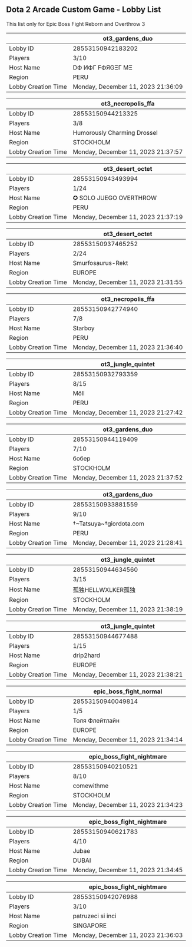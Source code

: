 ## Dota 2 Arcade Custom Game - Lobby List

This list only for Epic Boss Fight Reborn and Overthrow 3

|  | ot3_gardens_duo |
| ------ | ------ |
| Lobby ID | 28553150942183202 |
| Players | 3/10 |
| Host Name | DФ ИФΓ FФЯGΞΓ MΞ |
| Region | PERU |
| Lobby Creation Time | Monday, December 11, 2023 21:36:09 |


|  | ot3_necropolis_ffa |
| ------ | ------ |
| Lobby ID | 28553150944213325 |
| Players | 3/8 |
| Host Name | Humorously Charming Drossel |
| Region | STOCKHOLM |
| Lobby Creation Time | Monday, December 11, 2023 21:37:57 |


|  | ot3_desert_octet |
| ------ | ------ |
| Lobby ID | 28553150943493994 |
| Players | 1/24 |
| Host Name | ✪ SOLO JUEGO OVERTHROW |
| Region | PERU |
| Lobby Creation Time | Monday, December 11, 2023 21:37:19 |


|  | ot3_desert_octet |
| ------ | ------ |
| Lobby ID | 28553150937465252 |
| Players | 2/24 |
| Host Name | Smurfosaurus-Rekt |
| Region | EUROPE |
| Lobby Creation Time | Monday, December 11, 2023 21:31:55 |


|  | ot3_necropolis_ffa |
| ------ | ------ |
| Lobby ID | 28553150942774940 |
| Players | 7/8 |
| Host Name | Starboy |
| Region | PERU |
| Lobby Creation Time | Monday, December 11, 2023 21:36:40 |


|  | ot3_jungle_quintet |
| ------ | ------ |
| Lobby ID | 28553150932793359 |
| Players | 8/15 |
| Host Name | Möll |
| Region | PERU |
| Lobby Creation Time | Monday, December 11, 2023 21:27:42 |


|  | ot3_gardens_duo |
| ------ | ------ |
| Lobby ID | 28553150944119409 |
| Players | 7/10 |
| Host Name | бобер |
| Region | STOCKHOLM |
| Lobby Creation Time | Monday, December 11, 2023 21:37:52 |


|  | ot3_gardens_duo |
| ------ | ------ |
| Lobby ID | 28553150933881559 |
| Players | 9/10 |
| Host Name | †~Tatsuya~†giordota.com |
| Region | PERU |
| Lobby Creation Time | Monday, December 11, 2023 21:28:41 |


|  | ot3_jungle_quintet |
| ------ | ------ |
| Lobby ID | 28553150944634560 |
| Players | 3/15 |
| Host Name | 孤独HELLWXLKER孤独 |
| Region | STOCKHOLM |
| Lobby Creation Time | Monday, December 11, 2023 21:38:19 |


|  | ot3_jungle_quintet |
| ------ | ------ |
| Lobby ID | 28553150944677488 |
| Players | 1/15 |
| Host Name | drip2hard |
| Region | EUROPE |
| Lobby Creation Time | Monday, December 11, 2023 21:38:21 |


|  | epic_boss_fight_normal |
| ------ | ------ |
| Lobby ID | 28553150940049814 |
| Players | 1/5 |
| Host Name | Толя Флейтлайн |
| Region | EUROPE |
| Lobby Creation Time | Monday, December 11, 2023 21:34:14 |


|  | epic_boss_fight_nightmare |
| ------ | ------ |
| Lobby ID | 28553150940210521 |
| Players | 8/10 |
| Host Name | comewithme |
| Region | STOCKHOLM |
| Lobby Creation Time | Monday, December 11, 2023 21:34:23 |


|  | epic_boss_fight_nightmare |
| ------ | ------ |
| Lobby ID | 28553150940621783 |
| Players | 4/10 |
| Host Name | Jubae |
| Region | DUBAI |
| Lobby Creation Time | Monday, December 11, 2023 21:34:45 |


|  | epic_boss_fight_nightmare |
| ------ | ------ |
| Lobby ID | 28553150942076988 |
| Players | 3/10 |
| Host Name | patruzeci si inci |
| Region | SINGAPORE |
| Lobby Creation Time | Monday, December 11, 2023 21:36:03 |


